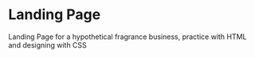 # Landing Page
Landing Page for a hypothetical fragrance business, practice with HTML and designing with CSS
